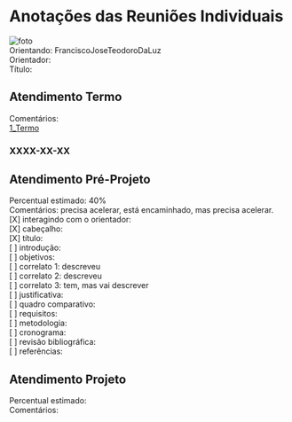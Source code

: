 # Anotações das Reuniões Individuais  

![foto](foto.png "foto")  
Orientando: FranciscoJoseTeodoroDaLuz  
Orientador:  
Título:  

## Atendimento Termo  

Comentários:  
[1_Termo](1_Termo.pdf "1_Termo")  

### XXXX-XX-XX

## Atendimento Pré-Projeto  

Percentual estimado: 40%  
Comentários: precisa acelerar, está encaminhado, mas precisa acelerar.  
[X] interagindo com o orientador:  
[X] cabeçalho:  
[X] título:  
[ ] introdução:  
[ ] objetivos:  
[ ] correlato 1: descreveu  
[ ] correlato 2: descreveu  
[ ] correlato 3: tem, mas vai descrever  
[ ] justificativa:  
[ ] quadro comparativo:  
[ ] requisitos:  
[ ] metodologia:  
[ ] cronograma:  
[ ] revisão bibliográfica:  
[ ] referências:  

## Atendimento Projeto  

Percentual estimado:  
Comentários:  
